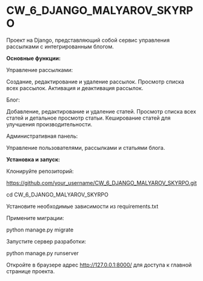 # CW_6_DJANGO_MALYAROV_SKYRPO

Проект на Django, представляющий собой сервис управления рассылками с интегрированным блогом.

**Основные функции:**

Управление рассылками:

Создание, редактирование и удаление рассылок.
Просмотр списка всех рассылок.
Активация и деактивация рассылок.

Блог:

Добавление, редактирование и удаление статей.
Просмотр списка всех статей и детальное просмотр статьи.
Кеширование статей для улучшения производительности.

Административная панель:

Управление пользователями, рассылками и статьями блога.

**Установка и запуск:**

Клонируйте репозиторий:

https://github.com/your_username/CW_6_DJANGO_MALYAROV_SKYRPO.git


cd CW_6_DJANGO_MALYAROV_SKYRPO

Установите необходимые зависимости из requirements.txt

Примените миграции:

python manage.py migrate

Запустите сервер разработки:


python manage.py runserver

Откройте в браузере адрес http://127.0.0.1:8000/ для доступа к главной странице проекта.
